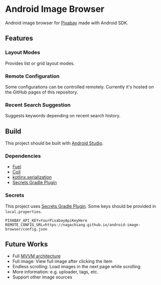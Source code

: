 # Android Image Browser

Android image browser for [Pixabay](https://pixabay.com/) made with Android SDK. 

## Features

### Layout Modes

Provides list or grid layout modes.

### Remote Configuration

Some configurations can be controlled remotely. Currently it's hosted on the GitHub pages of this repository.

### Recent Search Suggestion

Suggests keywords depending on recent search history.

## Build

This project should be built with [Android Studio](https://developer.android.com/studio).

### Dependencies

- [Fuel](https://github.com/kittinunf/fuel)
- [Coil](https://github.com/coil-kt/coil)
- [kotlinx.serialization](https://github.com/Kotlin/kotlinx.serialization)
- [Secrets Gradle Plugin](https://github.com/google/secrets-gradle-plugin)

### Secrets

This project uses [Secrets Gradle Plugin](https://github.com/google/secrets-gradle-plugin). Some keys should be provided in `local.properties`.

```
PIXABAY_API_KEY=YourPixabayApiKeyHere
REMOTE_CONFIG_URL=https://nagachiang.github.io/android-image-browser/config.json
```

## Future Works

- Full [MVVM architecture](https://github.com/android/architecture-samples)
- Full image: View full image after clicking the item
- Endless scrolling: Load images in the next page while scrolling
- More information: e.g. uploader, tags, etc.
- Support other image sources